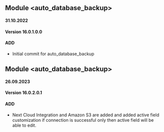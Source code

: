 ## Module <auto_database_backup>

#### 31.10.2022
#### Version 16.0.1.0.0
#### ADD

- Initial commit for auto_database_backup

## Module <auto_database_backup>

#### 26.09.2023
#### Version 16.0.2.0.1
#### ADD

- Next Cloud Integration and Amazon S3 are added and added active field customization if connection is successful only then active field will be able to edit.
